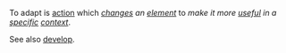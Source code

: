 To adapt is [action](https://github.com/gcassel/Modular-Organization-Terminology/blob/master/terms/action.md) which *[changes](https://github.com/gcassel/Modular-Organization-Terminology/blob/master/terms/change.md) an [element](https://github.com/gcassel/Modular-Organization-Terminology/blob/master/terms/element.md)* to *make it more [useful](https://github.com/gcassel/Modular-Organization-Terminology/blob/master/terms/use.md) in a [specific](https://github.com/gcassel/Modular-Organization-Terminology/blob/master/terms/specific.md) [context](https://github.com/gcassel/Modular-Organization-Terminology/blob/master/terms/context.md)*.

See also [develop](https://github.com/gcassel/Modular-Organization-Terminology/blob/master/terms/develop.md).
